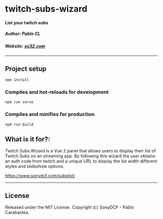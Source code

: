 # twitch-subs-wizard

#### List your twitch subs

##### Author: Pablo CL
##### Website: [se32.com](http://www.se32.com)
***

## Project setup
```
npm install
```

### Compiles and hot-reloads for development
```
npm run serve
```

### Compiles and minifies for production
```
npm run build
```

## What is it for?:

Twitch Subs Wizard is a Vue 2 panel that allows users to display their list of Twitch Subs on an streaming app.
By following this wizard the user obtains an auth code from twitch and a unique URL to display the list width different styles and slideshow options.

https://www.sonydcf.com/subslist/ 

***
## License
Released under the MIT License. Copyright (c) SonyDCF - Pablo Carabantes.
